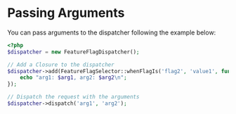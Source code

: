 # Passing Arguments

You can pass arguments to the dispatcher following the example below:

```php
<?php
$dispatcher = new FeatureFlagDispatcher();

// Add a Closure to the dispatcher
$dispatcher->add(FeatureFlagSelector::whenFlagIs('flag2', 'value1', function ($arg1, $arg2) {
    echo "arg1: $arg1, arg2: $arg2\n";
});

// Dispatch the request with the arguments
$dispatcher->dispatch('arg1', 'arg2');
```
